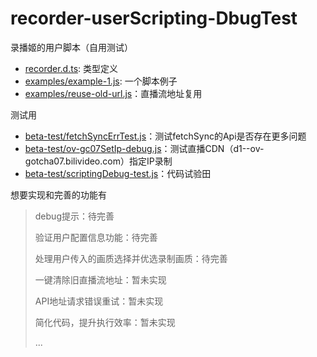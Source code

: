 # recorder-userScripting-DbugTest

录播姬的用户脚本（自用测试）

- [recorder.d.ts](./recorder.d.ts): 类型定义
- [examples/example-1.js](./examples/example-1.js): 一个脚本例子
- [examples/reuse-old-url.js](./examples/reuse-old-url.js)：直播流地址复用

测试用
- [beta-test/fetchSyncErrTest.js](./beta-test/fetchSyncErrTest.js)：测试fetchSync的Api是否存在更多问题
- [beta-test/ov-gc07SetIp-debug.js](./beta-test/ov-gc07SetIp-debug.js)：测试直播CDN（d1--ov-gotcha07.bilivideo.com）指定IP录制
- [beta-test/scriptingDebug-test.js](./beta-test/scriptingDebug-test.js)：代码试验田


想要实现和完善的功能有
> debug提示：待完善
> 
> 验证用户配置信息功能：待完善
> 
> 处理用户传入的画质选择并优选录制画质：待完善
> 
> 一键清除旧直播流地址：暂未实现
> 
> API地址请求错误重试：暂未实现
> 
> 简化代码，提升执行效率：暂未实现
> 
> ...
